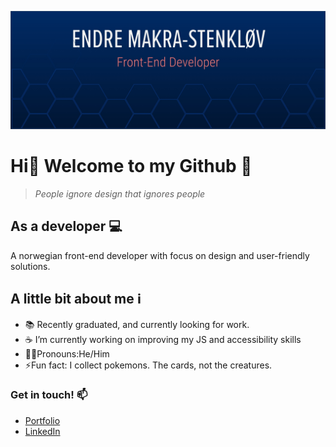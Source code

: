 ![image with pink text on blue background saying; "Front-end developer - Endre Makra-Stenkløv"](/images/github.jpg)
# Hi👋 Welcome to my Github 🤩

> *People ignore design that ignores people*

## As a developer 💻
A norwegian front-end developer with focus on design and user-friendly solutions.


## A little bit about me ℹ️
- 📚 Recently graduated, and currently looking for work. 
- ☕ I’m currently working on improving my JS and accessibility skills
- 👨‍💻Pronouns:He/Him
- ⚡Fun fact: I collect pokemons. The cards, not the creatures.


### Get in touch! 📫
- [Portfolio](https://makra-stenkloev.no/)
- [LinkedIn](https://www.linkedin.com/in/endre-makra-stenkl%C3%B8v/)
